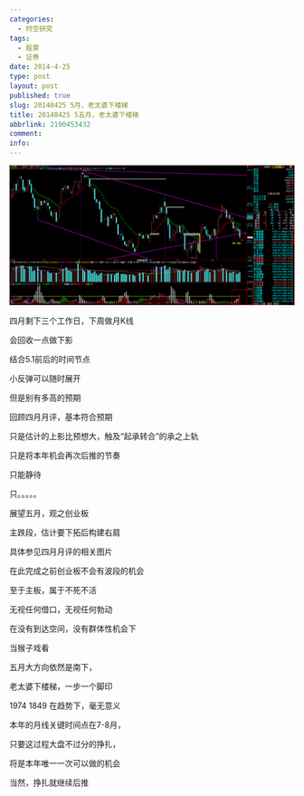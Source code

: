 ```yaml
---
categories:
  - 时空研究
tags:
  - 股票
  - 证券
date: 2014-4-25
type: post
layout: post
published: true
slug: 20140425 5月，老太婆下楼梯
title: 20140425 5五月，老太婆下楼梯
abbrlink: 2190453432
comment:
info:
---
```

![20140425-0](/images/20140425-0.gif)

四月剩下三个工作日，下周做月K线 

会回收一点做下影 

结合5.1前后的时间节点 

小反弹可以随时展开 

但是别有多高的预期

 

回顾四月月评，基本符合预期 

只是估计的上影比预想大，触及“起承转合”的承之上轨 

只是将本年机会再次后推的节奏 

只能静待 

只。。。。。

  

展望五月，观之创业板 

主跌段，估计要下拓后构建右肩 

具体参见四月月评的相关图片 

在此完成之前创业板不会有波段的机会 

至于主板，属于不死不活 

无视任何借口，无视任何勃动 

在没有到达空间，没有群体性机会下 

当猴子戏看

五月大方向依然是南下， 

老太婆下楼梯，一步一个脚印 

1974  1849 在趋势下，毫无意义 


本年的月线关键时间点在7-8月， 

只要这过程大盘不过分的挣扎， 

将是本年唯一一次可以做的机会 

当然，挣扎就继续后推